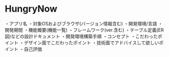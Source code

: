 # HungryNow

・アプリ名
・対象OSおよびブラウザ(バージョン情報含む)
・開発環境/⾔語
・開発期間
・機能概要(機能⼀覧)
・フレームワーク(ver.含む)
・テーブル定義(ER図)などの設計ドキュメント
・開発環境構築⼿順
・コンセプト
・こだわったポイント
・デザイン⾯でこだわったポイント
・技術⾯でアドバイスして欲しいポイント
・⾃⼰評価
